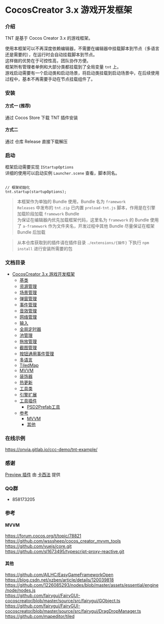 
# CocosCreator 3.x 游戏开发框架

### 介绍

 TNT 是基于 Cocos Creator 3.x 的游戏框架。  

使用本框架可以不再深度依赖编辑器，不需要在编辑器中挂载脚本到节点（多语言还是需要的），在运行时会自动挂载脚本到节点。  
这样做的优势在于可控性高，团队协作方便。  
框架所有管理者单例和大部分类都挂载到了全局变量 `tnt` 上。  
游戏启动需要有一个启动类和启动场景，将启动类挂载到启动场景中，在后续使用过程中，基本不再需要手动在节点挂载组件了。  


### 安装

#### 方式一 (推荐)
通过 Cocos Store 下载 TNT 插件安装

#### 方式二
通过 仓库 Release 直接下载解压


### 启动

框架启动需要实现 `IStartupOptions`  
详细的使用可以启动实例 `Launcher.scene` 查看，脚本同名。

```

// 框架初始化
tnt.startup(startupOptions);

```

>本框架作为单独的 Bundle 使用，Bundle 名为 `framework`  
>`Releases` 中发布的 `tnt.zip` 已内置 `preload-tnt.js` 脚本，作用是在引擎加载阶段加载 `framework` Bundle  
>为保证在编辑器内优先加载框架代码，这里名为 `framework` 的 Bundle 使用了 `a-framework` 作为文件夹名，开发过程中其他 Bundle 尽量保证在框架 Bundle 后加载

> 从本仓库获取到的插件请在插件目录 `./extensions/{插件}` 下执行 `npm install` 进行安装所需要的包

### 文档目录
- [CocosCreator 3.x 游戏开发框架](#cocoscreator-3x-游戏开发框架)
    - [基类](./docs/%E5%9F%BA%E7%B1%BB.md)
    - [资源管理](./docs/%E8%B5%84%E6%BA%90%E7%AE%A1%E7%90%86.md)
    - [场景管理](./docs/%E5%9C%BA%E6%99%AF%E7%AE%A1%E7%90%86.md)
    - [弹窗管理](./docs/%E5%BC%B9%E7%AA%97%E7%AE%A1%E7%90%86.md)
    - [事件管理](./docs/%E4%BA%8B%E4%BB%B6%E7%AE%A1%E7%90%86.md)
    - [音效管理](./docs/%E9%9F%B3%E6%95%88%E7%AE%A1%E7%90%86.md)
    - [网络管理](./docs/%E7%BD%91%E7%BB%9C%E7%AE%A1%E7%90%86.md)
    - [输入](./docs/%E8%BE%93%E5%85%A5.md)
    - [全局定时器](./docs/%E5%85%A8%E5%B1%80%E5%AE%9A%E6%97%B6%E5%99%A8.md)
    - [池管理](./docs/%E6%B1%A0%E7%AE%A1%E7%90%86.md)
    - [拖放管理](./docs/Drag%26Drop.md)
    - [截图管理](./docs/%E6%88%AA%E5%9B%BE%E7%AE%A1%E7%90%86.md)
    - [按钮通用事件管理](./docs/%E6%8C%89%E9%92%AE%E9%80%9A%E7%94%A8%E4%BA%8B%E4%BB%B6%E7%AE%A1%E7%90%86.md)
    - [多语言](./docs/%E5%A4%9A%E8%AF%AD%E8%A8%80.md)
    - [TiledMap](./docs/TiledMap.md)
    - [MVVM](./docs/MVVM.md)
    - [装饰器](./docs/%E8%A3%85%E9%A5%B0%E5%99%A8.md)
    - [热更新](./docs/%E7%83%AD%E6%9B%B4%E6%96%B0.md)
    - [工具类](./docs/%E5%B7%A5%E5%85%B7%E7%B1%BB.md)
    - [引擎扩展](./docs/%E5%BC%95%E6%93%8E%E6%89%A9%E5%B1%95.md)
    - [工具插件](./docs/%E5%B7%A5%E5%85%B7%E6%8F%92%E4%BB%B6.md)
      - [PSD2Prefab工具](./docs/%E6%8F%92%E4%BB%B6%26%E5%B7%A5%E5%85%B7/PSD2Prefab%E5%B7%A5%E5%85%B7.md)
    - [参考](#参考)
      - [MVVM](#mvvm)
      - [其他](#其他)
### 在线示例
https://onvia.gitlab.io/ccc-demo/tnt-example/


### 感谢
[Preview 插件](https://github.com/kaxifakl/cocos-preview) 由 [卡西法](https://github.com/kaxifakl) 提供


### QQ群
- 858173205



### 参考  
#### MVVM  
https://forum.cocos.org/t/topic/78821  
https://github.com/wsssheep/cocos_creator_mvvm_tools  
https://github.com/vuejs/core.git  
https://github.com/sl1673495/typescript-proxy-reactive.git


#### 其他  
https://github.com/AILHC/EasyGameFrameworkOpen   
https://blog.csdn.net/xzben/article/details/120039818   
https://github.com/1226085293/nodes/blob/master/assets/essential/engine/node/nodes.js   
https://github.com/fairygui/FairyGUI-cocoscreator/blob/master/source/src/fairygui/GObject.ts   
https://github.com/fairygui/FairyGUI-cocoscreator/blob/master/source/src/fairygui/DragDropManager.ts   
https://github.com/mapeditor/tiled